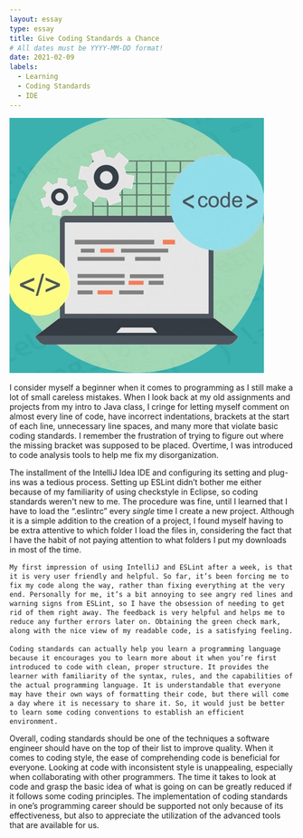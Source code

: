 ```yaml
---
layout: essay
type: essay
title: Give Coding Standards a Chance
# All dates must be YYYY-MM-DD format!
date: 2021-02-09
labels:
  - Learning
  - Coding Standards
  - IDE
---
```

<img class="ui tiny left circular floated image" src="../images/codingstands.jpg">

I consider myself a beginner when it comes to programming as I still make a lot of small careless mistakes. When I look back at my old assignments and projects from my intro to Java class, I cringe for letting myself comment on almost every line of code, have incorrect indentations, brackets at the start of each line, unnecessary line spaces, and many more that violate basic coding standards. I remember the frustration of trying to figure out where the missing bracket was supposed to be placed. Overtime, I was introduced to code analysis tools to help me fix my disorganization.

The installment of the IntelliJ Idea IDE and configuring its setting and plug-ins was a tedious process. Setting up ESLint didn’t bother me either because of my familiarity of using checkstyle in Eclipse, so coding standards weren't new to me. The procedure was fine,  until I learned that I have to load the “.eslintrc” every *single* time I create a new project. Although it is a simple addition to the creation of a project, I found myself having to be extra attentive to which folder I load the files in, considering the fact that I have the habit of not paying attention to what folders I put my downloads in most of the time.

	My first impression of using IntelliJ and ESLint after a week, is that it is very user friendly and helpful. So far, it’s been forcing me to fix my code along the way, rather than fixing everything at the very end. Personally for me, it’s a bit annoying to see angry red lines and warning signs from ESLint, so I have the obsession of needing to get rid of them right away. The feedback is very helpful and helps me to reduce any further errors later on. Obtaining the green check mark, along with the nice view of my readable code, is a satisfying feeling.

	Coding standards can actually help you learn a programming language because it encourages you to learn more about it when you’re first introduced to code with clean, proper structure. It provides the learner with familiarity of the syntax, rules, and the capabilities of the actual programming language. It is understandable that everyone may have their own ways of formatting their code, but there will come a day where it is necessary to share it. So, it would just be better to learn some coding conventions to establish an efficient environment. 

 Overall, coding standards should be one of the techniques a software engineer should have on the top of their list to improve quality. When it comes to coding style, the ease of comprehending code is beneficial for everyone. Looking at code with inconsistent style is unappealing, especially when collaborating with other programmers. The time it takes to look at code and grasp the basic idea of what is going on can be greatly reduced if it follows some coding principles. The implementation of coding standards in one’s programming career should be supported not only because of its effectiveness, but also to appreciate the utilization of the advanced tools that are available for us.


